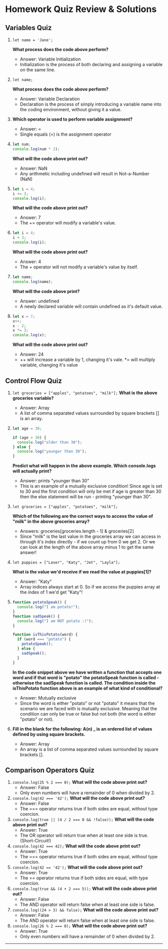 # **Homework Quiz Review & Solutions**

## **Variables Quiz**

1. `let name = 'Jane';`

   **What process does the code above perform?**

   - Answer: Variable Initialization
   - Initialization is the process of both declaring and assigning a variable on the same line.

2. `let name;`

   **What process does the code above perform?**

   - Answer: Variable Declaration
   - Declaration is the process of simply introducing a variable name into the coding environment, without giving it a value.

3. **Which operator is used to perform variable assignment?**

   - Answer: =
   - Single equals (=) is the assignment operator

4. ```js
   let num;
   console.log(num * 2);
   ```
   **What will the code above print out?**
   - Answer: NaN
   - Any arithmetic including undefined will result in Not-a-Number (NaN)
5. ```js
   let i = 4;
   i += 3;
   console.log(i);
   ```
   **What will the code above print out?**
   - Answer: 7
   - The += operator will modify a variable's value.
6. ```js
   let i = 4;
   i + 3;
   console.log(i);
   ```
   **What will the code above print out?**
   - Answer: 4
   - The + operator will not modify a variable's value by itself.
7. ```js
   let name;
   console.log(name);
   ```
   **What will the code above print?**
   - Answer: undefined
   - A newly declared variable will contain undefined as it's default value.
8. ```js
   let x = 7;
   x++;
   x - 2;
   x *= 3;
   console.log(x);
   ```
   **What will the code above print out?**
   - Answer: 24
   - ++ will increase a variable by 1, changing it's vale. \*= will multiply variable, changing it's value

## **Control Flow Quiz**

1. `let groceries = ["apples", "potatoes", "milk"];`
   **What is the above groceries variable?**
   - Answer: Array
   - A list of comma separated values surrounded by square brackets [] is an array.
2. ```js
   let age = 30;

   if (age > 30) {
     console.log("older than 30");
   } else {
     console.log("younger than 30");
   }
   ```

   **Predict what will happen in the above example. Which console.logs will actually print?**

   - Answer: prints "younger than 30"
   - This is an example of a mutually exclusive condition! Since age is set to 30 and the first condition will only be met if age is greater than 30 then the else statement will be run - printing "younger than 30".

3. `let groceries = ["apples", "potatoes", "milk"];`

   **Which of the following are the correct ways to access the value of "milk" in the above groceries array?**

   - Answers: groceries[groceries.length - 1] & groceries[2]
   - Since "milk" is the last value in the groceries array we can access in through it's index directly - if we count up from 0 we get 2. Or we can look at the length of the above array minus 1 to get the same answer!

4. `let puppies = ["Laser", "Katy", "Jet", "Layla"];`

   **What is the value we'd receive if we read the value at puppies[1]?**

   - Answer: "Katy"
   - Array indices always start at 0. So if we access the puppies array at the index of 1 we'd get "Katy"!

5. ```js
   function potatoSpeak() {
     console.log("I am potato!");
   }
   function sadSpeak() {
     console.log("I am NOT potato :(");
   }

   function isThisPotato(word) {
     if (word === "potato") {
       potatoSpeak();
     } else {
       sadSpeak();
     }
   }
   ```

   **In the code snippet above we have written a function that accepts one word and if that word is "potato" the potatoSpeak function is called - otherwise the sadSpeak function is called. The condition inside the isThisPotato function above is an example of what kind of conditional?**

   - Answer: Mutually exclusive
   - Since the word is either "potato" or not "potato" it means that the scenario we are faced with is mutually exclusive. Meaning that the condition can only be true or false but not both (the word is either "potato" or not).

6. **Fill in the blank for the following: A(n) \_ is an ordered list of values defined by using square brackets.**
   - Answer: Array
   - An array is a list of comma separated values surrounded by square brackets [].

## **Comparison Operators Quiz**

1. `console.log(25 % 2 === 0);`
   **What will the code above print out?**
   - Answer: False
   - Only even numbers will have a remainder of 0 when divided by 2.
2. `console.log(42 === '42');`
   **What will the code above print out?**
   - Answer: False
   - The === operator returns true if both sides are equal, without type coercion.
3. `console.log(true || (4 / 2 === 0 && !false));`
   **What will the code above print out?**
   - Answer: True
   - The OR operator will return true when at least one side is true. (Short-Circuit!)
4. `console.log(42 === 42);`
   **What will the code above print out?**
   - Answer: True
   - The === operator returns true if both sides are equal, without type coercion.
5. `console.log(42 == '42');`
   **What will the code above print out?**
   - Answer: True
   - The == operator returns true if both sides are equal, with type coercion.
6. `console.log(true && (4 + 2 === 5));`
   **What will the code above print out?**
   - Answer: False
   - The AND operator will return false when at least one side is false.
7. `console.log((24 > 3) && false);`
   **What will the code above print out?**
   - Answer: False
   - The AND operator will return false when at least one side is false.
8. `console.log(26 % 2 === 0);`
   **What will the code above print out?**
   - Answer: True
   - Only even numbers will have a remainder of 0 when divided by 2.

---

